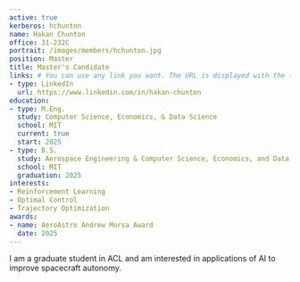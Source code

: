 ```yaml
---
active: true
kerberos: hchunton
name: Hakan Chunton
office: 31-232C
portrait: /images/members/hchunton.jpg
position: Master
title: Master's Candidate
links: # You can use any link you want. The URL is displayed with the text in the *type* field. 
- type: LinkedIn
  url: https://www.linkedin.com/in/hakan-chunton
education:
- type: M.Eng.
  study: Computer Science, Economics, & Data Science
  school: MIT
  current: true
  start: 2025 
- type: B.S.
  study: Aerospace Engineering & Computer Science, Economics, and Data Science
  school: MIT
  graduation: 2025 
interests:
- Reinforcement Learning
- Optimal Control
- Trajectory Optimization
awards:
- name: AeroAstro Andrew Morsa Award
  date: 2025
--- 
```

I am a graduate student in ACL and am interested in applications of AI to improve spacecraft autonomy.
